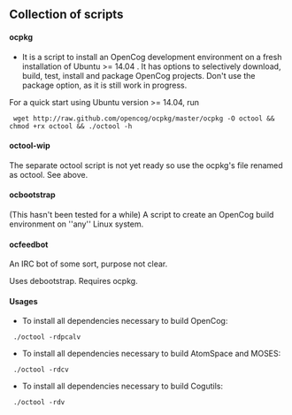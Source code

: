## Collection of scripts

#### ocpkg
* It is a script to install an OpenCog development environment on a fresh installation of Ubuntu >= 14.04 . It has options to selectively download, build, test, install and package OpenCog projects. Don't use the package option, as it
is still work in progress.

For a quick start using Ubuntu version >= 14.04, run
```
 wget http://raw.github.com/opencog/ocpkg/master/ocpkg -O octool && chmod +rx octool && ./octool -h
```
#### octool-wip
The separate octool script is not yet ready so use the ocpkg's file renamed as octool. See above.

#### ocbootstrap
(This hasn't been tested for a while)
A script to create an OpenCog build environment on ''any'' Linux system.

#### ocfeedbot
An IRC bot of some sort, purpose not clear.

Uses debootstrap. Requires ocpkg.

#### Usages
* To install all dependencies necessary to build OpenCog:
```
 ./octool -rdpcalv
```

* To install all dependencies necessary to build AtomSpace and MOSES:
```
 ./octool -rdcv
```

* To install all dependencies necessary to build Cogutils:
```
 ./octool -rdv
```
